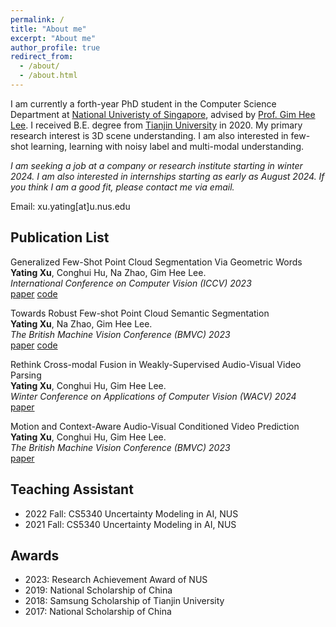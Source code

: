 ```yaml
---
permalink: /
title: "About me"
excerpt: "About me"
author_profile: true
redirect_from: 
  - /about/
  - /about.html
---
```


I am currently a forth-year PhD student in the Computer Science Department at [National Univeristy of Singapore](https://nus.edu.sg/), advised by [Prof. Gim Hee Lee](https://www.comp.nus.edu.sg/cs/people/leegh/). I received B.E. degree from [Tianjin University](http://www.tju.edu.cn/english/index.htm) in 2020. My primary research interest is 3D scene understanding. I am also interested in few-shot learning, learning with noisy label and multi-modal understanding.

*I am seeking a job at a company or research institute starting in winter 2024. I am also interested in internships starting as early as August 2024. If you think I am a good fit, please contact me via email.*

Email: xu.yating[at]u.nus.edu

Publication List
---------------------------------------
Generalized Few-Shot Point Cloud Segmentation Via Geometric Words  
**Yating Xu**, Conghui Hu, Na Zhao, Gim Hee Lee.  
*International Conference on Computer Vision (ICCV) 2023*  
[paper](https://arxiv.org/abs/2309.11222) [code](https://github.com/Pixie8888/GFS-3DSeg_GWs)  

Towards Robust Few-shot Point Cloud Semantic Segmentation  
**Yating Xu**, Na Zhao, Gim Hee Lee.  
*The British Machine Vision Conference (BMVC) 2023*  
[paper](https://arxiv.org/abs/2309.11228) [code](https://github.com/Pixie8888/R3DFSSeg) 

Rethink Cross-modal Fusion in Weakly-Supervised Audio-Visual Video Parsing  
**Yating Xu**, Conghui Hu, Gim Hee Lee.  
*Winter Conference on Applications of Computer Vision (WACV) 2024*  
[paper](https://arxiv.org/abs/2311.08151)

Motion and Context-Aware Audio-Visual Conditioned Video Prediction  
**Yating Xu**, Conghui Hu, Gim Hee Lee.  
*The British Machine Vision Conference (BMVC) 2023*  
[paper](https://arxiv.org/abs/2212.04679)

Teaching Assistant
-----------------------------------
- 2022 Fall: CS5340 Uncertainty Modeling in AI, NUS
- 2021 Fall: CS5340 Uncertainty Modeling in AI, NUS

Awards
-----------------------------------
- 2023: Research Achievement Award of NUS
- 2019: National Scholarship of China
- 2018: Samsung Scholarship of Tianjin University 
- 2017: National Scholarship of China
